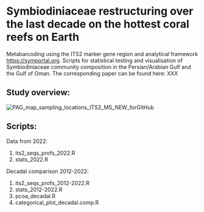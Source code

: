 # Symbiodiniaceae restructuring over the last decade on the hottest coral reefs on Earth

Metabarcoding using the ITS2 marker gene region and analytical framework https://symportal.org. Scripts for statistical testing and visualisation of Symbiodiniaceae community composition in the Persian/Arabian Gulf and the Gulf of Oman. The corresponding paper can be found here: XXX

## Study overview:

![PAG_map_sampling_locations_ITS2_MS_NEW_forGitHub](https://github.com/user-attachments/assets/e6d1496f-43e3-488a-b6ed-f3d516dfd382)



## Scripts:

Data from 2022:
1. its2_seqs_profs_2022.R
2. stats_2022.R

Decadal comparison 2012-2022:
1. its2_seqs_profs_2012-2022.R
2. stats_2012-2022.R
3. pcoa_decadal.R
4. categorical_plot_decadal.comp.R


